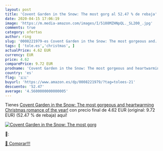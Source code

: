 ```yaml
---
layout: post
title: 'Covent Garden in the Snow: The most gorg al 52.47 % de rebaja'
date: 2020-04-15 17:06:19
image: 'https://m.media-amazon.com/images/I/5108MZHNpQL._SL200_.jpg'
comments: true
category: ofertas
author: ring
slug: '0008221979-es Covent Garden in the Snow: The most gorgeous and...'
tags: [ 'tole.es','christmas', ]
actualPrice: 4.62 EUR
currency: EUR
price: 4.62
comparePrice: 9.72 EUR
prodname: 'Covent Garden in the Snow: The most gorgeous and heartwarming Christmas romance of the year!'
country: 'es'
flag: '🇪🇸'
buyurl: 'https://www.amazon.es/dp/0008221979/?tag=tolees-21'
descuento: '52.47'
average: '4.5600000000000005'
---
```


Tienes [Covent Garden in the Snow: The most gorgeous and heartwarming Christmas romance of the year!](https://www.amazon.es/dp/0008221979/?tag=tolees-21) con precio final de  4.62 EUR (original: 9.72 EUR) (52.47 %  de rebaja) aqui!

[![Covent Garden in the Snow: The most gorg](https://m.media-amazon.com/images/I/5108MZHNpQL._SL200_.jpg)](https://www.amazon.es/dp/0008221979/?tag=tolees-21)

🔎:


[🛒 Comprar!!!](https://www.amazon.es/dp/0008221979/?tag=tolees-21)
